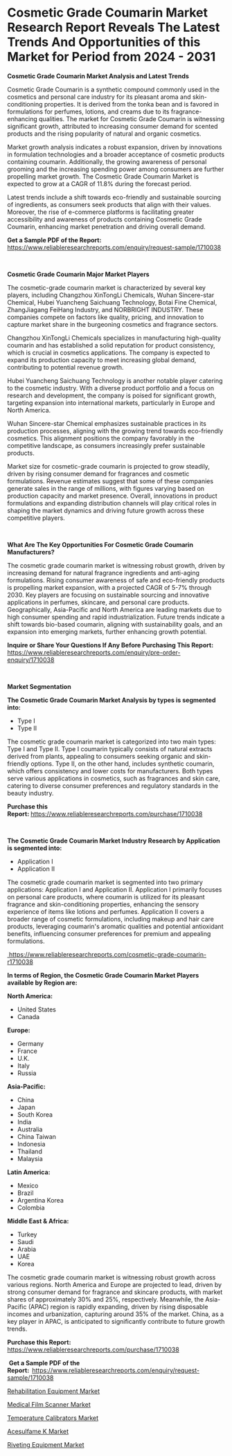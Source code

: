 <p><h1>Cosmetic Grade Coumarin Market Research Report Reveals The Latest Trends And Opportunities of this Market for Period from 2024 - 2031</h1></p><p><strong>Cosmetic Grade Coumarin Market Analysis and Latest Trends</strong></p>
<p><p>Cosmetic Grade Coumarin is a synthetic compound commonly used in the cosmetics and personal care industry for its pleasant aroma and skin-conditioning properties. It is derived from the tonka bean and is favored in formulations for perfumes, lotions, and creams due to its fragrance-enhancing qualities. The market for Cosmetic Grade Coumarin is witnessing significant growth, attributed to increasing consumer demand for scented products and the rising popularity of natural and organic cosmetics.</p><p>Market growth analysis indicates a robust expansion, driven by innovations in formulation technologies and a broader acceptance of cosmetic products containing coumarin. Additionally, the growing awareness of personal grooming and the increasing spending power among consumers are further propelling market growth. The Cosmetic Grade Coumarin Market is expected to grow at a CAGR of 11.8% during the forecast period. </p><p>Latest trends include a shift towards eco-friendly and sustainable sourcing of ingredients, as consumers seek products that align with their values. Moreover, the rise of e-commerce platforms is facilitating greater accessibility and awareness of products containing Cosmetic Grade Coumarin, enhancing market penetration and driving overall demand.</p></p>
<p><strong>Get a Sample PDF of the Report:&nbsp;</strong> <a href="https://www.reliableresearchreports.com/enquiry/request-sample/1710038?utm_campaign=38&utm_medium=2&utm_source=Github&utm_content=ia&utm_term=22102024&utm_id=cosmetic-grade-coumarin">https://www.reliableresearchreports.com/enquiry/request-sample/1710038</a></p>
<p>&nbsp;</p>
<p><strong>Cosmetic Grade Coumarin Major Market Players</strong></p>
<p><p>The cosmetic-grade coumarin market is characterized by several key players, including Changzhou XinTongLi Chemicals, Wuhan Sincere-star Chemical, Hubei Yuancheng Saichuang Technology, Botai Fine Chemical, ZhangJiagang FeiHang Industry, and NORBRIGHT INDUSTRY. These companies compete on factors like quality, pricing, and innovation to capture market share in the burgeoning cosmetics and fragrance sectors.</p><p>Changzhou XinTongLi Chemicals specializes in manufacturing high-quality coumarin and has established a solid reputation for product consistency, which is crucial in cosmetics applications. The company is expected to expand its production capacity to meet increasing global demand, contributing to potential revenue growth.</p><p>Hubei Yuancheng Saichuang Technology is another notable player catering to the cosmetic industry. With a diverse product portfolio and a focus on research and development, the company is poised for significant growth, targeting expansion into international markets, particularly in Europe and North America.</p><p>Wuhan Sincere-star Chemical emphasizes sustainable practices in its production processes, aligning with the growing trend towards eco-friendly cosmetics. This alignment positions the company favorably in the competitive landscape, as consumers increasingly prefer sustainable products.</p><p>Market size for cosmetic-grade coumarin is projected to grow steadily, driven by rising consumer demand for fragrances and cosmetic formulations. Revenue estimates suggest that some of these companies generate sales in the range of millions, with figures varying based on production capacity and market presence. Overall, innovations in product formulations and expanding distribution channels will play critical roles in shaping the market dynamics and driving future growth across these competitive players.</p></p>
<p>&nbsp;</p>
<p><strong>What Are The Key Opportunities For Cosmetic Grade Coumarin Manufacturers?</strong></p>
<p><p>The cosmetic grade coumarin market is witnessing robust growth, driven by increasing demand for natural fragrance ingredients and anti-aging formulations. Rising consumer awareness of safe and eco-friendly products is propelling market expansion, with a projected CAGR of 5-7% through 2030. Key players are focusing on sustainable sourcing and innovative applications in perfumes, skincare, and personal care products. Geographically, Asia-Pacific and North America are leading markets due to high consumer spending and rapid industrialization. Future trends indicate a shift towards bio-based coumarin, aligning with sustainability goals, and an expansion into emerging markets, further enhancing growth potential.</p></p>
<p><strong>Inquire or Share Your Questions If Any Before Purchasing This Report:</strong> <a href="https://www.reliableresearchreports.com/enquiry/pre-order-enquiry/1710038?utm_campaign=38&utm_medium=2&utm_source=Github&utm_content=ia&utm_term=22102024&utm_id=cosmetic-grade-coumarin">https://www.reliableresearchreports.com/enquiry/pre-order-enquiry/1710038</a></p>
<p>&nbsp;</p>
<p><strong>Market Segmentation</strong></p>
<p><strong>The Cosmetic Grade Coumarin Market Analysis by types is segmented into:</strong></p>
<p><ul><li>Type I</li><li>Type II</li></ul></p>
<p><p>The cosmetic grade coumarin market is categorized into two main types: Type I and Type II. Type I coumarin typically consists of natural extracts derived from plants, appealing to consumers seeking organic and skin-friendly options. Type II, on the other hand, includes synthetic coumarin, which offers consistency and lower costs for manufacturers. Both types serve various applications in cosmetics, such as fragrances and skin care, catering to diverse consumer preferences and regulatory standards in the beauty industry.</p></p>
<p><strong>Purchase this Report:&nbsp;</strong><a href="https://www.reliableresearchreports.com/purchase/1710038?utm_campaign=38&utm_medium=2&utm_source=Github&utm_content=ia&utm_term=22102024&utm_id=cosmetic-grade-coumarin">https://www.reliableresearchreports.com/purchase/1710038</a></p>
<p>&nbsp;</p>
<p><strong>The Cosmetic Grade Coumarin Market Industry Research by Application is segmented into:</strong></p>
<p><ul><li>Application I</li><li>Application II</li></ul></p>
<p><p>The cosmetic grade coumarin market is segmented into two primary applications: Application I and Application II. Application I primarily focuses on personal care products, where coumarin is utilized for its pleasant fragrance and skin-conditioning properties, enhancing the sensory experience of items like lotions and perfumes. Application II covers a broader range of cosmetic formulations, including makeup and hair care products, leveraging coumarin's aromatic qualities and potential antioxidant benefits, influencing consumer preferences for premium and appealing formulations.</p></p>
<p><a href="https://www.reliableresearchreports.com/cosmetic-grade-coumarin-r1710038?utm_campaign=38&utm_medium=2&utm_source=Github&utm_content=ia&utm_term=22102024&utm_id=cosmetic-grade-coumarin">&nbsp;https://www.reliableresearchreports.com/cosmetic-grade-coumarin-r1710038</a></p>
<p><strong>In terms of Region, the Cosmetic Grade Coumarin Market Players available by Region are:</strong></p>
<p>
    <p> <strong> North America: </strong>
        <ul>
            <li>United States</li>
            <li>Canada</li>
        </ul>
        </p> 
    <p> <strong> Europe: </strong>
        <ul>
            <li>Germany</li>
            <li>France</li>
            <li>U.K.</li>
            <li>Italy</li>
            <li>Russia</li>
        </ul>
        </p> 
    <p> <strong> Asia-Pacific: </strong>
        <ul>
            <li>China</li>
            <li>Japan</li>
            <li>South Korea</li>
            <li>India</li>
            <li>Australia</li>
            <li>China Taiwan</li>
            <li>Indonesia</li>
            <li>Thailand</li>
            <li>Malaysia</li>
        </ul>
        </p> 
    <p> <strong> Latin America: </strong>
        <ul>
            <li>Mexico</li>
            <li>Brazil</li>
            <li>Argentina Korea</li>
            <li>Colombia</li>
        </ul>
        </p> 
    <p> <strong> Middle East & Africa: </strong>
        <ul>
            <li>Turkey</li>
            <li>Saudi</li>
            <li>Arabia</li>
            <li>UAE</li>
            <li>Korea</li>
        </ul>
    </p>
    </p>
<p><p>The cosmetic grade coumarin market is witnessing robust growth across various regions. North America and Europe are projected to lead, driven by strong consumer demand for fragrance and skincare products, with market shares of approximately 30% and 25%, respectively. Meanwhile, the Asia-Pacific (APAC) region is rapidly expanding, driven by rising disposable incomes and urbanization, capturing around 35% of the market. China, as a key player in APAC, is anticipated to significantly contribute to future growth trends.</p></p>
<p><strong>Purchase this Report: </strong><a href="https://www.reliableresearchreports.com/purchase/1710038?utm_campaign=38&utm_medium=2&utm_source=Github&utm_content=ia&utm_term=22102024&utm_id=cosmetic-grade-coumarin">https://www.reliableresearchreports.com/purchase/1710038</a></p>
<p>&nbsp;<strong>Get a Sample PDF of the Report:&nbsp;&nbsp;</strong><a href="https://www.reliableresearchreports.com/enquiry/request-sample/1710038?utm_campaign=38&utm_medium=2&utm_source=Github&utm_content=ia&utm_term=22102024&utm_id=cosmetic-grade-coumarin">https://www.reliableresearchreports.com/enquiry/request-sample/1710038</a></p>
<p><strong></strong></p>
<p><p><a href="https://www.linkedin.com/pulse/rehabilitation-equipment-market-outlook-share-analysis-growth-jdsbc?utm_campaign=38&utm_medium=2&utm_source=Github&utm_content=ia&utm_term=22102024&utm_id=cosmetic-grade-coumarin">Rehabilitation Equipment Market</a></p><p><a href="https://www.linkedin.com/pulse/key-drivers-medical-film-scanner-market-trends-future-outlook-a7xac?utm_campaign=38&utm_medium=2&utm_source=Github&utm_content=ia&utm_term=22102024&utm_id=cosmetic-grade-coumarin">Medical Film Scanner Market</a></p><p><a href="https://issuu.com/reportprime-2/docs/temperature-calibrators-market-size_17207a41c85e86?utm_campaign=38&utm_medium=2&utm_source=Github&utm_content=ia&utm_term=22102024&utm_id=cosmetic-grade-coumarin">Temperature Calibrators Market</a></p><p><a href="https://github.com/hegwervaemeruk/Market-Research-Report-List-1/blob/main/acesulfame-k-market.md?utm_campaign=38&utm_medium=2&utm_source=Github&utm_content=ia&utm_term=22102024&utm_id=cosmetic-grade-coumarin">Acesulfame K Market</a></p><p><a href="https://issuu.com/reportprime-2/docs/riveting-equipment-market-size-2030_a66f37ab0f5937?utm_campaign=38&utm_medium=2&utm_source=Github&utm_content=ia&utm_term=22102024&utm_id=cosmetic-grade-coumarin">Riveting Equipment Market</a></p></p>